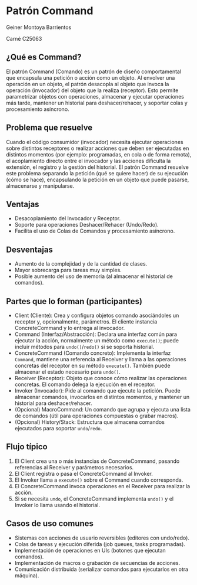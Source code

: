# Patrón Command

Geiner Montoya Barrientos

Carné C25063

## ¿Qué es Command?

El patrón Command (Comando) es un patrón de diseño comportamental que encapsula una petición o acción como un objeto. Al envolver una operación en un objeto, el patrón desacopla al objeto que invoca la operación (invocador) del objeto que la realiza (receptor). Esto permite parametrizar objetos con operaciones, almacenar y ejecutar operaciones más tarde, mantener un historial para deshacer/rehacer, y soportar colas y procesamiento asíncrono.

## Problema que resuelve

Cuando el código consumidor (invocador) necesita ejecutar operaciones sobre distintos receptores o realizar acciones que deben ser ejecutadas en distintos momentos (por ejemplo: programadas, en cola o de forma remota), el acoplamiento directo entre el invocador y las acciones dificulta la extensión, el registro y la gestión del historial. El patrón Command resuelve este problema separando la petición (qué se quiere hacer) de su ejecución (cómo se hace), encapsulando la petición en un objeto que puede pasarse, almacenarse y manipularse.

## Ventajas

- Desacoplamiento del Invocador y Receptor.
- Soporte para operaciones Deshacer/Rehacer (Undo/Redo).
- Facilita el uso de Colas de Comandos y procesamiento asíncrono.

## Desventajas

- Aumento de la complejidad y de la cantidad de clases.
- Mayor sobrecarga para tareas muy simples.
- Posible aumento del uso de memoria (al almacenar el historial de comandos).

## Partes que lo forman (participantes)

- Client (Cliente): Crea y configura objetos comando asociándoles un receptor y, opcionalmente, parámetros. El cliente instancia ConcreteCommand y lo entrega al invocador.
- Command (Interfaz/Abstracción): Declara una interfaz común para ejecutar la acción, normalmente un método como `execute()`; puede incluir métodos para `undo()`/`redo()` si se soporta historial.
- ConcreteCommand (Comando concreto): Implementa la interfaz `Command`, mantiene una referencia al Receiver y llama a las operaciones concretas del receptor en su método `execute()`. También puede almacenar el estado necesario para `undo()`.
- Receiver (Receptor): Objeto que conoce cómo realizar las operaciones concretas. El comando delega la ejecución en el receptor.
- Invoker (Invocador): Pide al comando que ejecute la petición. Puede almacenar comandos, invocarlos en distintos momentos, y mantener un historial para deshacer/rehacer.
- (Opcional) MacroCommand: Un comando que agrupa y ejecuta una lista de comandos (útil para operaciones compuestas o grabar macros).
- (Opcional) History/Stack: Estructura que almacena comandos ejecutados para soportar `undo`/`redo`.

## Flujo típico

1. El Client crea una o más instancias de ConcreteCommand, pasando referencias al Receiver y parámetros necesarios.
2. El Client registra o pasa el ConcreteCommand al Invoker.
3. El Invoker llama a `execute()` sobre el Command cuando corresponda.
4. El ConcreteCommand invoca operaciones en el Receiver para realizar la acción.
5. Si se necesita `undo`, el ConcreteCommand implementa `undo()` y el Invoker lo llama usando el historial.

## Casos de uso comunes

- Sistemas con acciones de usuario reversibles (editores con undo/redo).
- Colas de tareas y ejecución diferida (job queues, tasks programadas).
- Implementación de operaciones en UIs (botones que ejecutan comandos).
- Implementación de macros o grabación de secuencias de acciones.
- Comunicación distribuida (serializar comandos para ejecutarlos en otra máquina).



